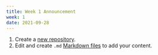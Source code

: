 ```yaml
---
title: Week 1 Announcement
week: 1
date: 2021-09-28
---
```


1. Create a [new repository](https://github.com/kevinlin1/just-the-class/generate).
1. Edit and create `.md` [Markdown files](https://guides.github.com/features/mastering-markdown/) to add your content.
